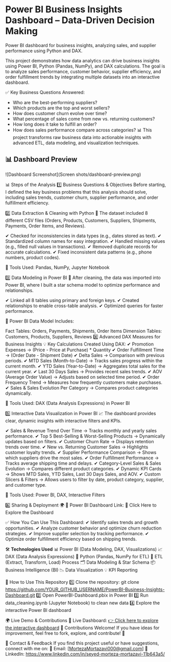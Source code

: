 # Power BI Business Insights Dashboard – Data-Driven Decision Making
Power BI dashboard for business insights, analyzing sales, and supplier performance using Python and DAX.

This project demonstrates how data analytics can drive business insights using Power BI, Python (Pandas, NumPy), and DAX calculations. The goal is to analyze sales performance, customer behavior, supplier efficiency, and order fulfillment trends by integrating multiple datasets into an interactive dashboard.

✅ Key Business Questions Answered:

* Who are the best-performing suppliers?
* Which products are the top and worst sellers?
* How does customer churn evolve over time?
* What percentage of sales come from new vs. returning customers?
* How long does it take to fulfill an order?
* How does sales performance compare across categories?
📊 This project transforms raw business data into actionable insights with advanced ETL, data modeling, and visualization techniques.

## 📊 Dashboard Preview
![Dashboard Screenshot](Screen shots/dashboard-preview.png)

📊 Steps of the Analysis
1️⃣ Business Questions & Objectives
Before starting, I defined the key business problems that this analysis should solve, including sales trends, customer churn, supplier performance, and order fulfillment efficiency.

2️⃣ Data Extraction & Cleaning with Python 🐍
The dataset included 8 different CSV files (Orders, Products, Customers, Suppliers, Shipments, Payments, Order Items, and Reviews).

✔ Checked for inconsistencies in data types (e.g., dates stored as text).
✔ Standardized column names for easy integration.
✔ Handled missing values (e.g., filled null values in transactions).
✔ Removed duplicate records for accurate calculations.
✔ Fixed inconsistent data patterns (e.g., phone numbers, product codes).

📌 Tools Used: Pandas, NumPy, Jupyter Notebook

3️⃣ Data Modeling in Power BI 🔗
After cleaning, the data was imported into Power BI, where I built a star schema model to optimize performance and relationships.

✔ Linked all 8 tables using primary and foreign keys.
✔ Created relationships to enable cross-table analysis.
✔ Optimized queries for faster performance.

📌 Power BI Data Model Includes:

Fact Tables: Orders, Payments, Shipments, Order Items
Dimension Tables: Customers, Products, Suppliers, Reviews
4️⃣ Advanced DAX Measures for Business Insights
💡 Key Calculations Created Using DAX:
✔ Promotion Expenses → (Price - Price at Purchase) * Quantity
✔ Order Fulfillment Time → (Order Date - Shipment Date)
✔ Delta Sales → Comparison with previous periods.
✔ MTD Sales (Month-to-Date) → Tracks sales progress within the current month.
✔ YTD Sales (Year-to-Date) → Aggregates total sales for the current year.
✔ Last 30 Days Sales → Provides recent sales trends.
✔ AOV (Average Order Value) → Adjusts based on selected time period.
✔ Order Frequency Trend → Measures how frequently customers make purchases.
✔ Sales & Sales Evolution Per Category → Compares product categories dynamically.

📌 Tools Used: DAX (Data Analysis Expressions) in Power BI

5️⃣ Interactive Data Visualization in Power BI 📈
The dashboard provides clear, dynamic insights with interactive filters and KPIs.

✔ Sales & Revenue Trend Over Time → Tracks monthly and yearly sales performance.
✔ Top 5 Best-Selling & Worst-Selling Products → Dynamically updates based on filters.
✔ Customer Churn Rate → Displays retention trends over time.
✔ New vs. Returning Customer Sales → Highlights customer loyalty trends.
✔ Supplier Performance Comparison → Shows which suppliers drive the most sales.
✔ Order Fulfillment Performance → Tracks average shipping time and delays.
✔ Category-Level Sales & Sales Evolution → Compares different product categories.
✔ Dynamic KPI Cards → Shows MTD Sales, YTD Sales, Last 30 Days Sales, and AOV.
✔ Custom Slicers & Filters → Allows users to filter by date, product category, supplier, and customer type.

📌 Tools Used: Power BI, DAX, Interactive Filters

6️⃣ Sharing & Deployment 🌍
📌 Power BI Dashboard Link: 🔗 Click Here to Explore the Dashboard

✅ How You Can Use This Dashboard:
✔ Identify sales trends and growth opportunities.
✔ Analyze customer behavior and optimize churn reduction strategies.
✔ Improve supplier selection by tracking performance.
✔ Optimize order fulfillment efficiency based on shipping trends.

🛠️ **Technologies Used**
📊 Power BI (Data Modeling, DAX, Visualizations)
📈 DAX (Data Analysis Expressions)
🐍 Python (Pandas, NumPy for ETL)
🔄 ETL (Extract, Transform, Load) Process
🗂️ Data Modeling & Star Schema
📦 Business Intelligence (BI)
📉 Data Visualization
💡 KPI Reporting

📂 How to Use This Repository
1️⃣ Clone the repository: 
git clone https://github.com/YOUR_GITHUB_USERNAME/PowerBI-Business-Insights-Dashboard.git
2️⃣ Open PowerBI-Dashboard.pbix in Power BI
3️⃣ Run data_cleaning.ipynb (Jupyter Notebook) to clean new data
4️⃣ Explore the interactive Power BI dashboard

🌍 Live Demo & Contributions
📌 Live Dashboard: [👉 Click here to explore the interactive dashboard](https://community.fabric.microsoft.com/t5/Themes-Gallery/Ecommerce-Dashboard/m-p/4423001#M4431)
📌 Contributions Welcome!
If you have ideas for improvement, feel free to fork, explore, and contribute! 🚀

📧 Contact & Feedback
If you find this project useful or have suggestions, connect with me on:
📩 Email: [MortezaMortazavi000@gmail.com]
🔗 LinkedIn: https://www.linkedin.com/in/seyed-morteza-mortazavi-11b643a5/
